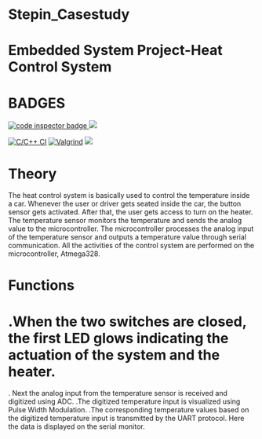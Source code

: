 # Stepin_Casestudy
# Embedded System Project-Heat Control System

# BADGES
<a href="https://frontend.code-inspector.com/public/user/github/17251A0404">
   <img src="https://code-inspector.com/public/badge/user/github/17251A0404?style=light" alt="code inspector badge" />
  
   <img src="https://www.code-inspector.com/project/28651/score/svg"/>
</a>

   [![C/C++ CI](https://github.com/17251A0404/Stepin_Casestudy/actions/workflows/c-build.yml/badge.svg)](https://github.com/17251A0404/Stepin_Casestudy/actions/workflows/c-build.yml)
   [![Valgrind](https://github.com/17251A0404/Stepin_Casestudy/actions/workflows/Valgrind.yml/badge.svg)](https://github.com/17251A0404/Stepin_Casestudy/actions/workflows/Valgrind.yml)
   <img src="https://www.code-inspector.com/project/28651/status/svg"/>
   
  # Theory
  The heat control system is basically used to control the temperature inside a car. Whenever the user or driver gets seated inside the car, the button sensor gets activated. After that, the user gets access to turn on the heater. The temperature sensor monitors the temperature and sends the analog value to the microcontroller. The microcontroller processes the analog input of the temperature sensor and outputs a temperature value through serial communication. All the activities of the control system are performed on the microcontroller, Atmega328.
  
# Functions
# .When the two switches are closed, the first LED glows indicating the actuation of the system and the heater.
   . Next the analog input from the temperature sensor is received and digitized using ADC.
   .The digitized temperature input is visualized using Pulse Width Modulation.
   .The corresponding temperature values based on the digitized temperature input is transmitted by the UART protocol. Here the data is displayed on the serial monitor.

